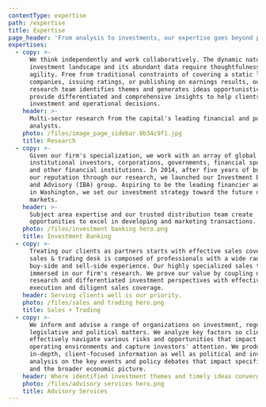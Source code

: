 ```yaml
---
contentType: expertise
path: /expertise
title: Expertise
page_header: 'From analysis to investments, our expertise goes beyond providing insights.'
expertises:
  - copy: >-
      We think independently and work collaboratively. The dynamic nature of the
      investment landscape and its abundant data require thoughtfulness and
      agility. Free from traditional constraints of covering a static list of
      companies, issuing ratings, or publishing on earnings results, our
      research team identifies themes and generates ideas opportunistically. We
      provide differentiated and comprehensive insights to help clients make key
      investment and operational decisions.
    header: >-
      Multi-sector research from the capital's leading financial and policy
      analysts.
    photo: /files/image_page_sidebar.0b34c9f1.jpg
    title: Research
  - copy: >-
      Given our firm's specialization, we work with an array of global
      institutional investors, corporations, governments, financial sponsors,
      and other financial institutions. In 2014, after five years of building
      our reputation through our research, we launched our Investment Banking
      and Advisory (IBA) group. Aspiring to be the leading financier and advisor
      in Washington, we set our investment strategy toward the future of global
      markets.
    header: >-
      Subject area expertise and our trusted distribution team create
      opportunities to excel in developing and marketing transactions.
    photo: /files/investment banking hero.png
    title: Investment Banking
  - copy: >-
      Treating our clients as partners starts with effective sales coverage. Our
      sales & trading desk is composed of professionals with a wide range of
      buy-side and sell-side experience. Our highly specialized sales team is
      immersed in our firm's research. We prove our value by coupling nuanced
      research and differentiated investment perspectives with effective trade
      execution and diligent sales coverage.
    header: Serving clients well is our priority.
    photo: /files/sales and trading hero.png
    title: Sales + Trading
  - copy: >-
      We inform and advise a range of organizations on investment, regulatory,
      legislative and political matters. We analyze key factors so clients can
      effectively navigate various risks and opportunities that impact corporate
      operating environments and capture investors' attention. We produce
      in-depth, client-focused information as well as political and investment
      analysis on the key events and policy debates that impact specific sectors
      and the broader economic picture.
    header: Where identified investment themes and timely ideas converge.
    photo: /files/advisory services hero.png
    title: Advisory Services
---
```


